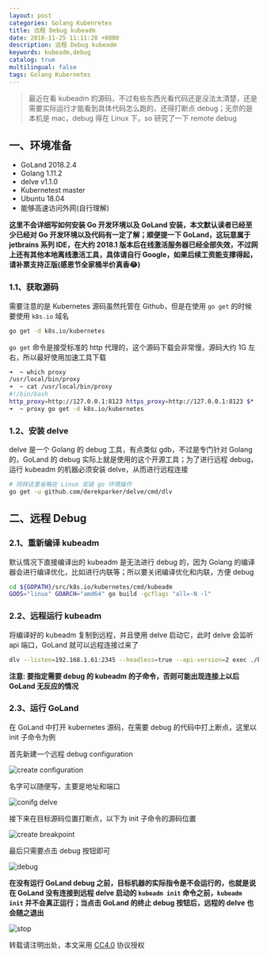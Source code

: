 ```yaml
---
layout: post
categories: Golang Kubenretes
title: 远程 Debug kubeadm
date: 2018-11-25 11:11:28 +0800
description: 远程 Debug kubeadm
keywords: kubeadm,debug
catalog: true
multilingual: false
tags: Golang Kubernetes
---
```


> 最近在看 kubeadm 的源码，不过有些东西光看代码还是没法太清楚，还是需要实际运行才能看到具体代码怎么跑的，还得打断点 debug；无奈的是本机是 mac，debug 得在 Linux 下，so 研究了一下 remote debug

## 一、环境准备

- GoLand 2018.2.4
- Golang 1.11.2
- delve v1.1.0
- Kubernetest master
- Ubuntu 18.04
- 能够高速访问外网(自行理解)

**这里不会详细写如何安装 Go 开发环境以及 GoLand 安装，本文默认读者已经至少已经对 Go 开发环境以及代码有一定了解；顺便提一下 GoLand，这玩意属于 jetbrains 系列 IDE，在大约 2018.1 版本后在线激活服务器已经全部失效，不过网上还有其他本地离线激活工具，具体请自行 Google，如果后续工资能支撑得起，请补票支持正版(感恩节全家桶半价真香😂)**

### 1.1、获取源码

需要注意的是 Kubernetes 源码虽然托管在 Github，但是在使用 `go get` 的时候要使用 `k8s.io` 域名

``` sh
go get -d k8s.io/kubernetes
```

`go get` 命令是接受标准的 http 代理的，这个源码下载会非常慢，源码大约 1G 左右，所以最好使用加速工具下载

``` sh
➜  ~ which proxy
/usr/local/bin/proxy
➜  ~ cat /usr/local/bin/proxy
#!/bin/bash
http_proxy=http://127.0.0.1:8123 https_proxy=http://127.0.0.1:8123 $*
➜  ~ proxy go get -d k8s.io/kubernetes
```

### 1.2、安装 delve

delve 是一个 Golang 的 debug 工具，有点类似 gdb，不过是专门针对 Golang 的，GoLand 的 debug 实际上就是使用的这个开源工具；为了进行远程 debug，运行 kubeadm 的机器必须安装 delve，从而进行远程连接

``` sh
# 同样这里省略在 Linux 安装 go 环境操作
go get -u github.com/derekparker/delve/cmd/dlv
```

## 二、远程 Debug

### 2.1、重新编译 kubeadm

默认情况下直接编译出的 kubeadm 是无法进行 debug 的，因为 Golang 的编译器会进行编译优化，比如进行内联等；所以要关闭编译优化和内联，方便 debug

``` sh
cd ${GOPATH}/src/k8s.io/kubernetes/cmd/kubeadm
GOOS="linux" GOARCH="amd64" go build -gcflags "all=-N -l"
```

### 2.2、远程运行 kubeadm

将编译好的 kubeadm 复制到远程，并且使用 delve 启动它，此时 delve 会监听 api 端口，GoLand 就可以远程连接过来了

``` sh
dlv --listen=192.168.1.61:2345 --headless=true --api-version=2 exec ./kubeadm init
```

**注意: 要指定需要 debug 的 kubeadm 的子命令，否则可能出现连接上以后 GoLand 无反应的情况**

### 2.3、运行 GoLand

在 GoLand 中打开 kubernetes 源码，在需要 debug 的代码中打上断点，这里以 init 子命令为例

首先新建一个远程 debug configuration

![create configuration](https://mritd.b0.upaiyun.com/markdown/i6oed.png)

名字可以随便写，主要是地址和端口

![conifg delve](https://mritd.b0.upaiyun.com/markdown/rmczj.png)

接下来在目标源码位置打断点，以下为 init 子命令的源码位置

![create breakpoint](https://mritd.b0.upaiyun.com/markdown/ylf97.png)

最后只需要点击 debug 按钮即可

![debug](https://mritd.b0.upaiyun.com/markdown/ns2yw.png)

**在没有运行 GoLand debug 之前，目标机器的实际指令是不会运行的，也就是说在 GoLand 没有连接到远程 delve 启动的 `kubeadm init` 命令之前，`kubeadm init` 并不会真正运行；当点击 GoLand 的终止 debug 按钮后，远程的 delve 也会随之退出**

![stop](https://mritd.b0.upaiyun.com/markdown/lmdke.png)


转载请注明出处，本文采用 [CC4.0](http://creativecommons.org/licenses/by-nc-nd/4.0/) 协议授权
